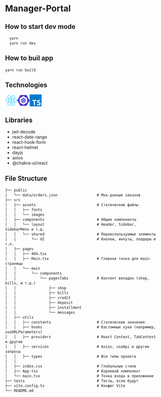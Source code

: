 # Manager-Portal

## How to start dev mode

      yarn
      yarn run dev

## How to buil app

    yarn run build

## Technologies

<img src="https://github.com/devicons/devicon/blob/master/icons/react/react-original.svg" title="TypeScript" alt="TypeScript" width="40" height="40"/><img src="https://github.com/devicons/devicon/blob/master/icons/eslint/eslint-original.svg" title="Eslint" alt="Eslint" width="40" height="40"/><img src="https://github.com/devicons/devicon/blob/master/icons/typescript/typescript-original.svg" title="TypeScript" alt="TypeScript" width="40" height="40"/>

## Libraries

-   jwt-decode
-   react-date-range
-   react-hook-form
-   react-helmet
-   dayjs
-   axios
-   @chakra-ui/react

## File Structure

```
├── public
│   └── data/orders.json                  # Мок-данные заказов
├── src
│   ├── assets                            # Статические файлы
│   │   ├── fonts
│   │   └── images
│   ├── components                        # Общие компоненты
│   │   └── layout                        # Header, Sidebar, SidebarMenu и т.д.
│   │   └── shared                        # Переиспользуемые элементы
│   │       └── UI                        # Кнопки, инпуты, лоадеры и т.п.
│   ├── pages
│   │   ├── 404.tsx
│   │   ├── Main.tsx                      # Главная точка для main-страницы
│   │   └── main
│   │       └── components
│   │           └── pagesTabs             # Контент вкладок (shop, bills, и т.д.)
│   │               ├── shop
│   │               ├── bills
│   │               ├── credit
│   │               ├── deposit
│   │               ├── installment
│   │               └── messages
│   ├── utils
│   │   ├── constants                     # Статические значения
│   │   ├── hooks                         # Кастомные хуки (например, useURLParameters)
│   │   ├── providers                     # React Context, TabContext и другие
│   │   ├── services                      # Axios, useApi и другие запросы
│   │   ├── types                         # Все типы проекта
│   │
│   ├── index.css                         # Глобальные стили
│   ├── App.tsx                           # Корневой компонент
│   └── main.tsx                          # Точка входа в приложение
├── tests                                 # Тесты, если будут
├── vite.config.ts                        # Конфиг Vite
└── README.md

```
